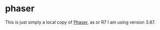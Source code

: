 # phaser

This is just simply a local copy of [Phaser](https://phaser.io/), as or R7 I am using version 3.87.

